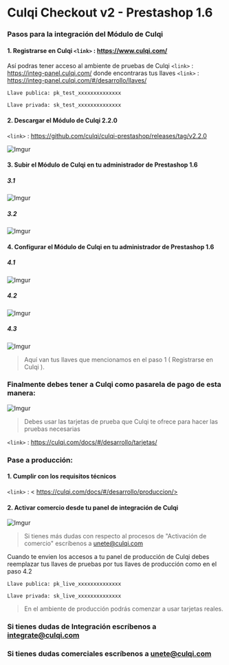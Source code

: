 # Culqi Checkout v2 - Prestashop 1.6

### Pasos para la integración del Módulo de Culqi

#### 1. Registrarse en Culqi   `<link>` : <https://www.culqi.com/>

Así podras tener acceso al ambiente de pruebas de Culqi `<link>` : <https://integ-panel.culqi.com/>
donde encontraras tus llaves `<link>` : <https://integ-panel.culqi.com/#/desarrollo/llaves/> 

`Llave publica: pk_test_xxxxxxxxxxxxxx`

`Llave privada: sk_test_xxxxxxxxxxxxxx`

#### 2. Descargar  el Módulo de Culqi 2.2.0 

`<link>` : <https://github.com/culqi/culqi-prestashop/releases/tag/v2.2.0> 

![Imgur](https://i.imgur.com/dMjMefw.png)

#### 3. Subir el Módulo de Culqi en tu administrador de Prestashop 1.6

##### 3.1
![Imgur](https://i.imgur.com/XjXttCZ.png)

##### 3.2
![Imgur](https://i.imgur.com/woSOBjJ.png)

#### 4. Configurar el Módulo de Culqi en tu administrador de Prestashop 1.6

##### 4.1
![Imgur](https://i.imgur.com/Hsb6I6N.png)

##### 4.2
![Imgur](https://i.imgur.com/Gdu165f.png)

##### 4.3
![Imgur](https://i.imgur.com/jEFeQUu.png)
> Aquí van tus llaves que mencionamos en el paso 1 ( Registrarse en Culqi ).

### Finalmente debes tener a Culqi como pasarela de pago de esta manera:

![Imgur](https://i.imgur.com/c1jWqnh.png)

> Debes usar las tarjetas de prueba que Culqi te ofrece para hacer las pruebas necesarias

`<link>` : <https://culqi.com/docs/#/desarrollo/tarjetas/> 

### Pase a producción:

#### 1. Cumplir con los requisitos técnicos

`<link>` : < https://culqi.com/docs/#/desarrollo/produccion/> 

#### 2. Activar comercio desde tu panel de integración de Culqi

![Imgur](https://i.imgur.com/wVOz6cc.png)

> Si tienes más dudas con respecto al procesos de "Activación de comercio" escríbenos a unete@culqi.com

Cuando te envien los accesos a tu panel de producción de Culqi debes reemplazar
tus llaves de pruebas por tus llaves de producción como en el paso 4.2 

`Llave publica: pk_live_xxxxxxxxxxxxxx`

`Llave privada: sk_live_xxxxxxxxxxxxxx`

> En el ambiente de producción podrás comenzar a usar tarjetas reales.


### Si tienes dudas de Integración escríbenos a integrate@culqi.com

### Si tienes dudas comerciales escríbenos a unete@culqi.com
